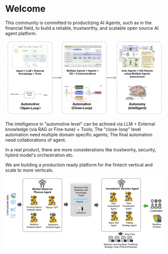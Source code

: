 # Welcome

This community is committed to productizing AI Agents, such as in the financial
field, to build a reliable, trustworthy, and scalable open source AI agent
platform.

![](overview.png)

The intelligence in "automotive level" can be achived via LLM + External knowledge
(via RAG or Fine-tune) + Tools; The "close-loop" level automation need multiple
domain specific agents; The final automation need collaborations of agent.

In a real product, there are more considerations like trustworhy, security, hybird
model's orchestration etc.

We are building a production ready platform for the fintech vertical and scale
to more verticals.

![](fintech-vertical.png)
